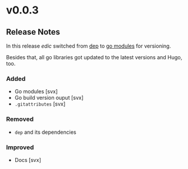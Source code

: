 # v0.0.3

## Release Notes

In this release *edic* switched from [dep](https://golang.github.io/dep/) to
[go modules](https://github.com/golang/go/wiki/Modules) for versioning.

Besides that, all go libraries got updated to the latest versions and Hugo, too.

### Added

- Go modules [svx]
- Go build version ouput [svx]
- `.gitattributes` [svx]

### Removed

- `dep` and its dependencies

### Improved

- Docs [svx]



